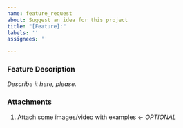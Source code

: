 ```yaml
---
name: feature_request
about: Suggest an idea for this project
title: "[Feature]:"
labels: ''
assignees: ''

---
```


### Feature Description

*Describe it here, please.*

### Attachments
1) Attach some images/video with examples ← *OPTIONAL*
